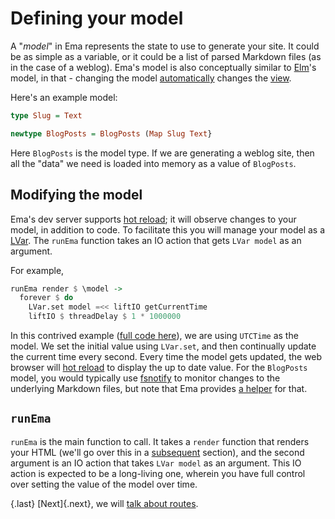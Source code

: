 # Defining your model

A "*model*" in Ema represents the state to use to generate your site. It could be as simple as a variable, or it could be a list of parsed Markdown files (as in the case of a weblog). Ema's model is also conceptually similar to [Elm](https://guide.elm-lang.org/architecture/)'s model, in that - changing the model [automatically](concepts/hot-reload.md) changes the [view](guide/render.md).

Here's an example model:

```haskell
type Slug = Text

newtype BlogPosts = BlogPosts (Map Slug Text}
```

Here `BlogPosts` is the model type. If we are generating a weblog site, then all the "data" we need is loaded into memory as a value of `BlogPosts`.

## Modifying the model

Ema's dev server supports [hot reload](concepts/hot-reload.md); it will observe changes to your model, in addition to code. To facilitate this you will manage your model as a [LVar](concepts/lvar.md). The `runEma` function takes an IO action that gets `LVar model` as an argument. 

For example,

```haskell
runEma render $ \model ->
  forever $ do
    LVar.set model =<< liftIO getCurrentTime
    liftIO $ threadDelay $ 1 * 1000000
```

In this contrived example ([full code here](https://github.com/srid/ema/blob/master/src/Ema/Example/Ex02_Clock.hs)), we are using `UTCTime` as the model. We set the initial value using `LVar.set`, and then continually update the current time every second. Every time the model gets updated, the web browser will [hot reload](concepts/hot-reload.md) to display the up to date value. For the `BlogPosts` model, you would typically use [fsnotify](https://hackage.haskell.org/package/fsnotify) to monitor changes to the underlying Markdown files, but note that Ema provides [a helper](guide/filesystem.md) for that.

## `runEma`

`runEma` is the main function to call. It takes a `render` function that renders your HTML (we'll go over this in a [subsequent](guide/render.md) section), and the second argument is an IO action that takes `LVar model` as an argument. This IO action is expected to be a long-living one, wherein you have full control over setting the value of the model over time.

{.last}
[Next]{.next}, we will [talk about routes](guide/routes.md).